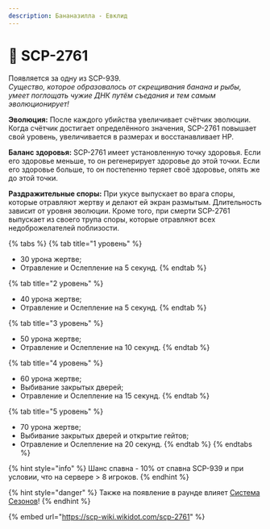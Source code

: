 ```yaml
---
description: Бананазилла - Евклид
---
```


# 🍌 SCP-2761

Появляется за одну из SCP-939.\
_Существо, которое образовалось от скрещивания банана и рыбы, умеет поглощать чужие ДНК путём съедания и тем самым эволюционирует!_

**Эволюция:** После каждого убийства увеличивает счётчик эволюции. Когда счётчик достигает определённого значения, SCP-2761 повышает свой уровень, увеличивается в размерах и восстанавливает HP.

**Баланс здоровья:** SCP-2761 имеет установленную точку здоровья. Если его здоровье меньше, то он регенерирует здоровье до этой точки. Если его здоровье больше, то он постепенно теряет своё здоровье, опять же до этой точки.

**Раздражительные споры:** При укусе выпускает во врага споры, которые отравляют жертву и делают ей экран размытым. Длительность зависит от уровня эволюции. Кроме того, при смерти SCP-2761 выпускает из своего трупа споры, которые отравляют всех недоброжелателей поблизости.

{% tabs %}
{% tab title="1 уровень" %}
* 30 урона жертве;
* Отравление и Ослепление на 5 секунд.
{% endtab %}

{% tab title="2 уровень" %}
* 40 урона жертве;
* Отравление и Ослепление на 5 секунд.
{% endtab %}

{% tab title="3 уровень" %}
* 50 урона жертве;
* Отравление и Ослепление на 10 секунд.
{% endtab %}

{% tab title="4 уровень" %}
* 60 урона жертве;
* Выбивание закрытых дверей;
* Отравление и Ослепление на 15 секунд.
{% endtab %}

{% tab title="5 уровень" %}
* 70 урона жертве;
* Выбивание закрытых дверей и открытие гейтов;
* Отравление и Ослепление на 20 секунд.
{% endtab %}
{% endtabs %}

{% hint style="info" %}
Шанс спавна - 10% от спавна SCP-939 и при условии, что на сервере > 8 игроков.
{% endhint %}

{% hint style="danger" %}
Также на появление в раунде влияет [Система Сезонов](../server-systems/seasons-system.md)!
{% endhint %}

{% embed url="https://scp-wiki.wikidot.com/scp-2761" %}
